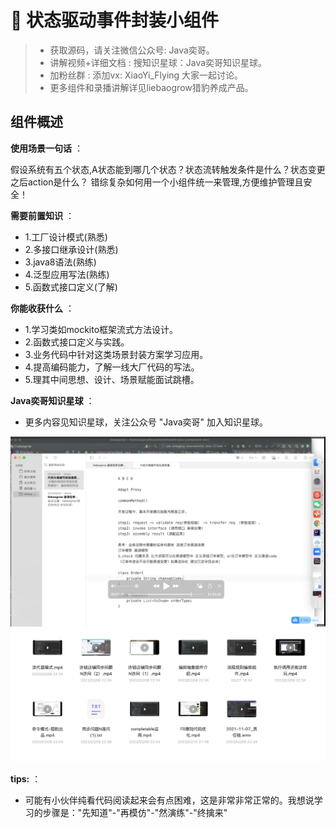 # 🥤 状态驱动事件封装小组件


> - 获取源码，请关注微信公众号: Java奕哥。
> - 讲解视频+详细文档 : 搜知识星球：Java奕哥知识星球。
> - 加粉丝群 : 添加vx:  XiaoYi_Flying 大家一起讨论。
> - 更多组件和录播讲解详见liebaogrow猎豹养成产品。

## 组件概述

**使用场景一句话** ：

假设系统有五个状态,A状态能到哪几个状态？状态流转触发条件是什么？状态变更之后action是什么？
错综复杂如何用一个小组件统一来管理,方便维护管理且安全！

**需要前置知识** ：

- 1.工厂设计模式(熟悉)
- 2.多接口继承设计(熟悉)
- 3.java8语法(熟练)
- 4.泛型应用写法(熟练)
- 5.函数式接口定义(了解)

**你能收获什么** ：

- 1.学习类如mockito框架流式方法设计。
- 2.函数式接口定义与实践。
- 3.业务代码中针对这类场景封装方案学习应用。
- 4.提高编码能力，了解一线大厂代码的写法。
- 5.理其中间思想、设计、场景赋能面试跳槽。

**Java奕哥知识星球** ：
- 更多内容见知识星球，关注公众号 "Java奕哥" 加入知识星球。

![](./fensigroup/10541688801125_.pic.jpg)
![](./fensigroup/10561688801155_.pic.jpg)



**tips:** ：
- 可能有小伙伴纯看代码阅读起来会有点困难，这是非常非常正常的。我想说学习的步骤是："先知道"-"再模仿"-"然演练"-"终擒来"

